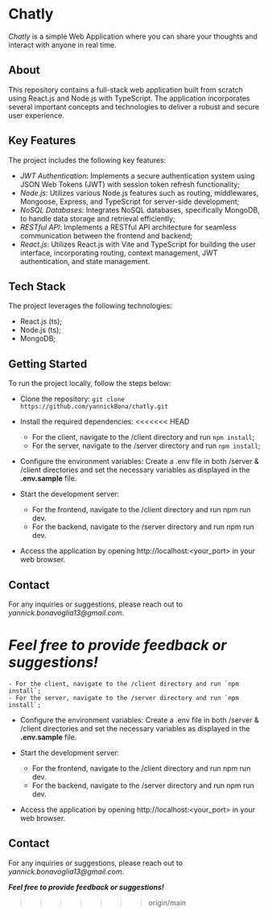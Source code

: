 # Chatly

_Chatly_ is a simple Web Application where you can share your thoughts and interact with anyone in real time.

## About

This repository contains a full-stack web application built from scratch using React.js and Node.js with TypeScript. The application incorporates several important concepts and technologies to deliver a robust and secure user experience.

## Key Features

The project includes the following key features:

- _JWT Authentication_: Implements a secure authentication system using JSON Web Tokens (JWT) with session token refresh functionality;
- _Node.js_: Utilizes various Node.js features such as routing, middlewares, Mongoose, Express, and TypeScript for server-side development;
- _NoSQL Databases_: Integrates NoSQL databases, specifically MongoDB, to handle data storage and retrieval efficiently;
- _RESTful API_: Implements a RESTful API architecture for seamless communication between the frontend and backend;
- _React.js_: Utilizes React.js with Vite and TypeScript for building the user interface, incorporating routing, context management, JWT authentication, and state management.

## Tech Stack

The project leverages the following technologies:

- React.js (ts);
- Node.js (ts);
- MongoDB;

## Getting Started

To run the project locally, follow the steps below:

- Clone the repository: `git clone https://github.com/yannickBona/chatly.git`

- Install the required dependencies:
  <<<<<<< HEAD
  - For the client, navigate to the /client directory and run `npm install`;
  - For the server, navigate to the /server directory and run `npm install`;
- Configure the environment variables: Create a .env file in both /server & /client directories and set the necessary variables as displayed in the **.env.sample** file.

- Start the development server:
  - For the frontend, navigate to the /client directory and run npm run dev.
  - For the backend, navigate to the /server directory and run npm run dev.
- Access the application by opening http://localhost:<your_port> in your web browser.

## Contact

For any inquiries or suggestions, please reach out to _yannick.bonavoglia13@gmail.com_.

# **_Feel free to provide feedback or suggestions!_**

    - For the client, navigate to the /client directory and run `npm install`;
    - For the server, navigate to the /server directory and run `npm install`;

- Configure the environment variables: Create a .env file in both /server & /client directories and set the necessary variables as displayed in the **.env.sample** file.

- Start the development server:
  - For the frontend, navigate to the /client directory and run npm run dev.
  - For the backend, navigate to the /server directory and run npm run dev.
- Access the application by opening http://localhost:<your_port> in your web browser.

## Contact

For any inquiries or suggestions, please reach out to _yannick.bonavoglia13@gmail.com_.

**_Feel free to provide feedback or suggestions!_**

> > > > > > > origin/main
